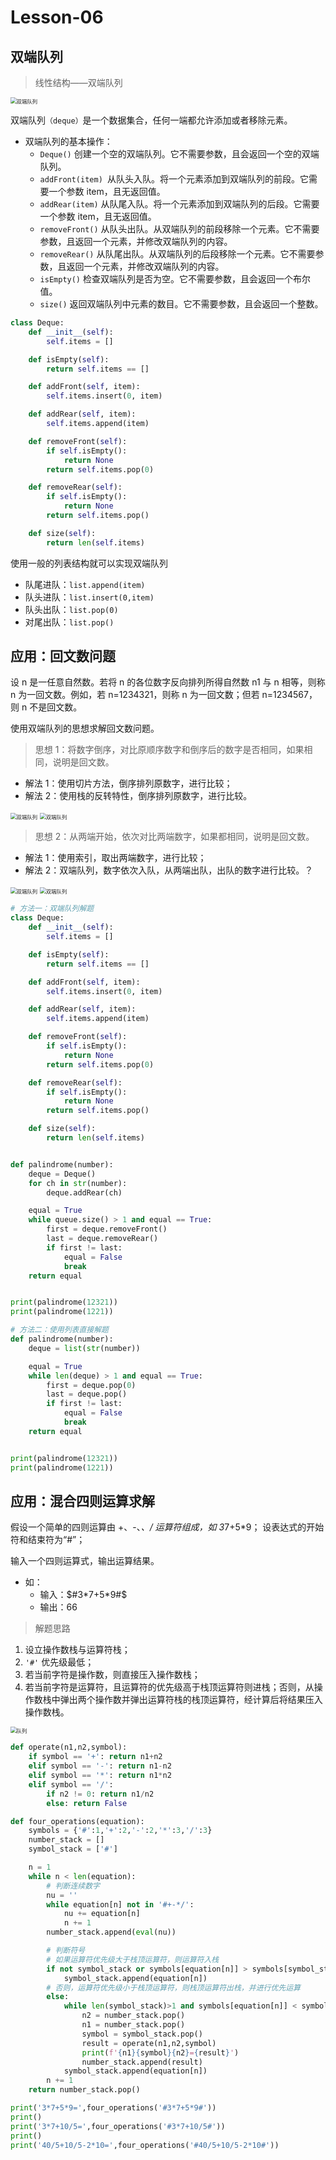 # **Lesson-06**

## **双端队列**

> 线性结构——双端队列

<img src='_media/4-6-1.png' alt='双端队列' style='zoom:60%;'/>

双端队列`（deque）`是一个数据集合，任何一端都允许添加或者移除元素。

- 双端队列的基本操作：
  - `Deque()` 创建一个空的双端队列。它不需要参数，且会返回一个空的双端队列。
  - `addFront(item) `从队头入队。将一个元素添加到双端队列的前段。它需要一个参数 item，且无返回值。
  - `addRear(item)` 从队尾入队。将一个元素添加到双端队列的后段。它需要一个参数 item，且无返回值。
  - `removeFront()` 从队头出队。从双端队列的前段移除一个元素。它不需要参数，且返回一个元素，并修改双端队列的内容。
  - `removeRear()` 从队尾出队。从双端队列的后段移除一个元素。它不需要参数，且返回一个元素，并修改双端队列的内容。
  - `isEmpty()` 检查双端队列是否为空。它不需要参数，且会返回一个布尔值。
  - `size()` 返回双端队列中元素的数目。它不需要参数，且会返回一个整数。

```python
class Deque:
    def __init__(self):
        self.items = []

    def isEmpty(self):
        return self.items == []

    def addFront(self, item):
        self.items.insert(0, item)

    def addRear(self, item):
        self.items.append(item)

    def removeFront(self):
        if self.isEmpty():
            return None
        return self.items.pop(0)

    def removeRear(self):
        if self.isEmpty():
            return None
        return self.items.pop()

    def size(self):
        return len(self.items)


```

使用一般的列表结构就可以实现双端队列

- 队尾进队：`list.append(item)`
- 队头进队：`list.insert(0,item)`
- 队头出队：`list.pop(0)`
- 对尾出队：`list.pop()`

## **应用：回文数问题**

设 n 是一任意自然数。若将 n 的各位数字反向排列所得自然数 n1 与 n 相等，则称 n 为一回文数。例如，若 n=1234321，则称 n 为一回文数；但若 n=1234567，则 n 不是回文数。

使用双端队列的思想求解回文数问题。

> 思想 1：将数字倒序，对比原顺序数字和倒序后的数字是否相同，如果相同，说明是回文数。

- 解法 1：使用切片方法，倒序排列原数字，进行比较；
- 解法 2：使用栈的反转特性，倒序排列原数字，进行比较。

<img src='_media/4-6-3.png' alt='双端队列' style='zoom:60%;'/>
<img src='_media/4-6-4.png' alt='双端队列' style='zoom:60%;'/>

> 思想 2：从两端开始，依次对比两端数字，如果都相同，说明是回文数。

- 解法 1：使用索引，取出两端数字，进行比较；
- 解法 2：双端队列，数字依次入队，从两端出队，出队的数字进行比较。$？$

<img src='_media/4-6-2.png' alt='双端队列' style='zoom:60%;'/>

<img src='_media/4-6-5.png' alt='双端队列' style='zoom:60%;'/>

```python
# 方法一：双端队列解题
class Deque:
    def __init__(self):
        self.items = []

    def isEmpty(self):
        return self.items == []

    def addFront(self, item):
        self.items.insert(0, item)

    def addRear(self, item):
        self.items.append(item)

    def removeFront(self):
        if self.isEmpty():
            return None
        return self.items.pop(0)

    def removeRear(self):
        if self.isEmpty():
            return None
        return self.items.pop()

    def size(self):
        return len(self.items)


def palindrome(number):
    deque = Deque()
    for ch in str(number):
        deque.addRear(ch)

    equal = True
    while queue.size() > 1 and equal == True:
        first = deque.removeFront()
        last = deque.removeRear()
        if first != last:
            equal = False
            break
    return equal


print(palindrome(12321))
print(palindrome(1221))

# 方法二：使用列表直接解题
def palindrome(number):
    deque = list(str(number))

    equal = True
    while len(deque) > 1 and equal == True:
        first = deque.pop(0)
        last = deque.pop()
        if first != last:
            equal = False
            break
    return equal


print(palindrome(12321))
print(palindrome(1221))
```

## **应用：混合四则运算求解**

假设一个简单的四则运算由 +、-、*、/ 运算符组成，如 3*7+5\*9；
设表达式的开始符和结束符为“#”；

输入一个四则运算式，输出运算结果。

- 如：
  - 输入：$#3*7+5*9#$
  - 输出：$66$

> 解题思路

1. 设立操作数栈与运算符栈；
2. `'#'` 优先级最低；
3. 若当前字符是操作数，则直接压入操作数栈；
4. 若当前字符是运算符，且运算符的优先级高于栈顶运算符则进栈；否则，从操作数栈中弹出两个操作数并弹出运算符栈的栈顶运算符，经计算后将结果压入操作数栈。

<img src='_media/4-6-6.png' alt='队列' style='zoom:60%;'/>

```python
def operate(n1,n2,symbol):
    if symbol == '+': return n1+n2
    elif symbol == '-': return n1-n2
    elif symbol == '*': return n1*n2
    elif symbol == '/':
        if n2 != 0: return n1/n2
        else: return False

def four_operations(equation):
    symbols = {'#':1,'+':2,'-':2,'*':3,'/':3}
    number_stack = []
    symbol_stack = ['#']

    n = 1
    while n < len(equation):
        # 判断连续数字
        nu = ''
        while equation[n] not in '#+-*/':
            nu += equation[n]
            n += 1
        number_stack.append(eval(nu))

        # 判断符号
        # 如果运算符优先级大于栈顶运算符，则运算符入栈
        if not symbol_stack or symbols[equation[n]] > symbols[symbol_stack[-1]]:
            symbol_stack.append(equation[n])
        # 否则，运算符优先级小于栈顶运算符，则栈顶运算符出栈，并进行优先运算
        else:
            while len(symbol_stack)>1 and symbols[equation[n]] < symbols[symbol_stack[-1]]:
                n2 = number_stack.pop()
                n1 = number_stack.pop()
                symbol = symbol_stack.pop()
                result = operate(n1,n2,symbol)
                print(f'{n1}{symbol}{n2}={result}')
                number_stack.append(result)
            symbol_stack.append(equation[n])
        n += 1
    return number_stack.pop()

print('3*7+5*9=',four_operations('#3*7+5*9#'))
print()
print('3*7+10/5=',four_operations('#3*7+10/5#'))
print()
print('40/5+10/5-2*10=',four_operations('#40/5+10/5-2*10#'))

```
